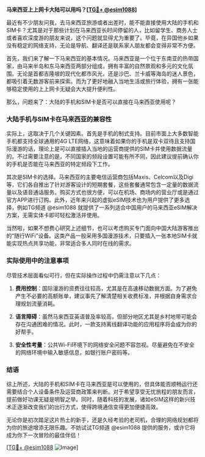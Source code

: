 **马来西亚上上网卡大陆可以用吗？[[TG💪+ @esim1088](https://t.me/s/esim1088)]**

最近有不少朋友问我，去马来西亚旅游或者出差时，能不能直接使用大陆的手机和SIM卡？尤其是对于那些计划在马来西亚长时间停留的人，比如留学生、商务人士或者喜欢深度游的朋友来说，这个问题就显得尤为重要了。毕竟，在异国他乡如果没有稳定的网络支持，无论是导航、翻译还是联系家人朋友都会变得非常不方便。

首先，我们来了解一下马来西亚的基本情况。马来西亚是一个位于东南亚的热带国家，由马来半岛和东马来西亚两部分组成，拥有丰富的自然景观和多元的文化氛围。无论是首都吉隆坡的现代化都市风光，还是沙巴、兰卡威等海岛的迷人景色，都吸引着无数游客前来探索。而为了更好地融入当地生活或旅行体验，拥有一张能够稳定使用的上上网卡无疑会大大提升便利性。

那么，问题来了：大陆的手机和SIM卡是否可以直接在马来西亚使用呢？

### 大陆手机与SIM卡在马来西亚的兼容性

实际上，这取决于几个关键因素。首先是手机的制式支持。目前市面上大多数智能手机都支持全球通用的4G LTE网络，这意味着如果你的手机是双卡双待且支持国际漫游的话，理论上是可以直接插入当地的运营商提供的SIM卡并使用数据流量的。不过需要注意的是，不同国家的频段设置可能有所不同，因此建议提前确认你的手机是否能在马来西亚的特定频段下工作。

其次是SIM卡的选择。马来西亚的主要电信运营商包括Maxis、Celcom以及Digi等，它们各自推出了针对游客设计的短期套餐，这些套餐通常包含一定量的数据流量以及语音通话服务。购买方式也很方便，可以在机场、商场内的营业厅或是通过官方APP进行订购。此外，近年来兴起的虚拟eSIM技术也为用户提供了更多选择，例如TG频道 @esim1088 就提供了一系列适合中国用户的马来西亚eSIM解决方案，无需实体卡即可轻松激活并使用。

当然啦，如果不想费心研究上述细节，也可以考虑购买专门面向中国大陆游客推出的“随行WiFi”设备。这类产品一般采用多国漫游技术，只要插入一张本地SIM卡就能实现热点共享功能，非常适合多人同时在线的需求。

### 实际使用中的注意事项

尽管技术层面看似可行，但在实际操作过程中仍需注意以下几点：

1. **费用控制**：国际漫游的资费往往较高，尤其是在高速移动数据方面。为了避免产生不必要的高额账单，建议事先了解清楚相关收费标准，并根据自身需求合理规划流量消耗。
   
2. **语言障碍**：虽然马来西亚英语普及率较高，但部分地区尤其是乡村地带可能会存在沟通困难的情况。此时，一款支持离线翻译功能的应用程序将会成为你的好帮手。

3. **安全性考量**：公共Wi-Fi环境下的网络安全问题不容忽视。尽量避免在不安全的网络环境中输入敏感信息，如银行账户密码等。

### 结语

综上所述，大陆的手机和SIM卡在马来西亚是可以使用的，但具体能否顺畅运行还需要结合个人设备条件及运营商政策来判断。对于希望享受无忧旅程的朋友而言，提前做好功课无疑是明智之举。同时，随着科技的发展，诸如eSIM这样的新兴技术正逐渐改变我们的出行方式，使得跨境通信变得更加便捷高效。

无论你是初次踏足这片热土的新手，还是久经考验的老司机，合理的网络规划都将为你的旅途增添无限乐趣。不妨试试TG频道 @esim1088 提供的服务，或许它将成为你下一次冒险的最佳伴侣！

[[TG💪+ @esim1088](https://t.me/s/esim1088) ![Image](https://i.postimg.cc/4NQfJmqS/Snipaste-2025-05-13-00-14-12.png)]